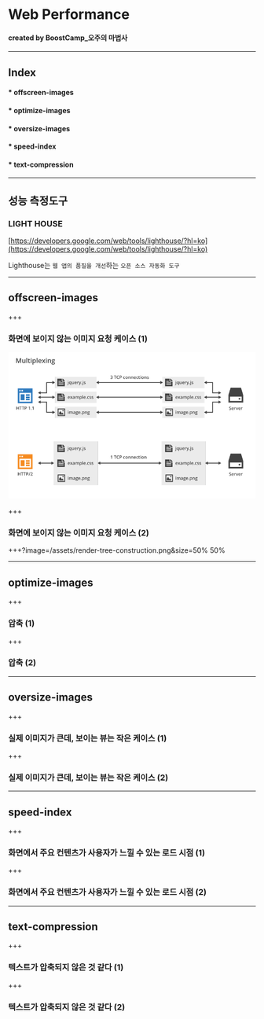 # Web Performance

#### created by BoostCamp_오주의 마법사

---

## Index

#### * offscreen-images
#### * optimize-images
#### * oversize-images
#### * speed-index
#### * text-compression

---

## 성능 측정도구 
### LIGHT HOUSE
[https://developers.google.com/web/tools/lighthouse/?hl=ko](https://developers.google.com/web/tools/lighthouse/?hl=ko)  

Lighthouse는 `웹 앱의 품질을 개선`하는 `오픈 소스 자동화 도구`

---

## offscreen-images

+++

### 화면에 보이지 않는 이미지 요청 케이스 (1)
![HTTP1-HTTP2](/assets/http1-http2.png)

+++

### 화면에 보이지 않는 이미지 요청 케이스 (2)

+++?image=/assets/render-tree-construction.png&size=50% 50%

---

## optimize-images

+++

### 압축 (1)

+++

### 압축 (2)

---

## oversize-images

+++

### 실제 이미지가 큰데, 보이는 뷰는 작은 케이스 (1)

+++

### 실제 이미지가 큰데, 보이는 뷰는 작은 케이스 (2)

---

## speed-index

+++

### 화면에서 주요 컨텐츠가 사용자가 느낄 수 있는 로드 시점 (1)

+++

### 화면에서 주요 컨텐츠가 사용자가 느낄 수 있는 로드 시점 (2)

---

## text-compression

+++

### 텍스트가 압축되지 않은 것 같다 (1)

+++

### 텍스트가 압축되지 않은 것 같다 (2)